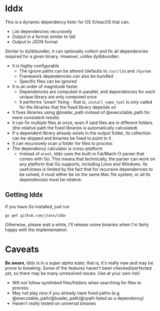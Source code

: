 # lddx
This is a dynamic dependency lister for OS X/macOS that can:
* List dependencies recursively
* Output in a format similar to ldd
* Output in JSON format

Similar to dylibbundler, it can optionally collect and fix all dependencies required for a given binary. However, unlike dylibbundler:

* It is highly configurable
    * The ignore paths can be altered (defaults to `/usr/lib` and `/System`
    * Framework dependencies can also be bundled
    * Specific files can be ignored
* It is an order of magnitude faster
    * Dependencies are computed in parallel, and dependencies for each unique library are only computed once
    * It performs 'smart' fixing - that is, `install_name_tool` is only called for the libraries that the fixed library depends on
* It fixes libraries using @loader_path instead of @executable_path for more consistent results
* It can fix multiple files at once, even if said files are in different folders (the relative path the fixed libraries is automatically calculated)
* If a dependent library already exists in the output folder, its collection can be skipped and binaries be fixed to point to it
* It can recursively scan a folder for files to process
* The dependency calculator is cross-platform
    * Instead of `otool`, lddx uses the built-in Fat/Mach-O parser that comes with Go. This means that technically, the parser can work on any platform that Go supports, including Linux and Windows. Its usefulness is limited by the fact that for recursive dependencies to be solved, it must either be on the same Mac file system, or all its dependencies must be relative.

## Getting lddx
If you have Go installed, just run

    go get github.com/jtanx/lddx
    
Otherwise, please wait a while, I'll release some binaries when I'm fairly happy with the implementation.

# Caveats
**Be aware**, lddx is in a *super alpha* state; that is, it's really new and may be prone to breaking. Some of the features haven't been checked/perfected yet, so there may be many unresolved issues. Use at your own risk!

* Will not follow symlinked files/folders when searching for files to process
* May not play nice if you already have fixed paths (e.g. @executable_path/@loader_path/@rpath listed as a dependency)
* Haven't really tested on universal binaries
